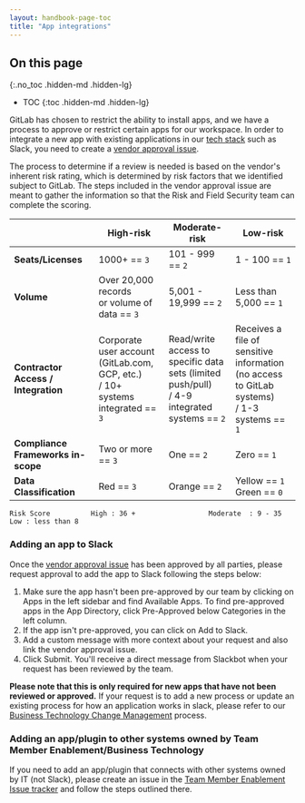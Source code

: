 ```yaml
---
layout: handbook-page-toc
title: "App integrations"
---
```


<link rel="stylesheet" type="text/css" href="/stylesheets/biztech.css" />

## On this page
{:.no_toc .hidden-md .hidden-lg}

- TOC
{:toc .hidden-md .hidden-lg}

GitLab has chosen to restrict the ability to install apps, and we have a process to approve or restrict certain apps for our workspace. In order to integrate a new app with existing applications in our [tech stack](https://gitlab.com/gitlab-com/www-gitlab-com/-/blob/master/data/tech_stack.yml) such as Slack, you need to create a [vendor approval issue](https://gitlab.com/gitlab-com/Finance-Division/procurement-team/procurement/-/issues/new?issuable_template=App_Integrations).

The process to determine if a review is needed is based on the vendor's inherent risk rating, which is determined by risk factors that we identified subject to GitLab. The steps included in the vendor approval issue are meant to gather the information so that the Risk and Field Security team can complete the scoring.

|  | High-risk | Moderate-risk | Low-risk  | 
| --- |  --- |  --- |  --- 
| **Seats/Licenses** | 1000+  == `3` | 101 - 999  == `2`| 1 - 100  == `1` 
| **Volume** | Over 20,000 records <br> or volume of data == `3` | 5,001 - 19,999  == `2`| Less than 5,000 == `1`
| **Contractor Access / Integration** | Corporate user account <br> (GitLab.com, GCP, etc.) <br>/ 10+ systems integrated == `3` | Read/write access to <br> specific data sets (limited push/pull) <br>/ 4-9 integrated systems == `2` | Receives a file of <br> sensitive information <br> (no access to GitLab systems) <br>/ 1-3 systems == `1`
| **Compliance Frameworks in-scope** | Two or more == `3`| One == `2` | Zero == `1`
| **Data Classification** | Red == `3`| Orange == `2` | Yellow == `1` <br> Green == `0`

    Risk Score          High : 36 +                  Moderate  : 9 - 35               Low : less than 8

### Adding an app to Slack

Once the [vendor approval issue](https://gitlab.com/gitlab-com/Finance-Division/procurement-team/procurement/-/issues/new?issuable_template=App_Integrations) has been approved by all parties, please request approval to add the app to Slack following the steps below:

1. Make sure the app hasn't been pre-approved by our team by clicking on Apps in the left sidebar and find Available Apps. To find pre-approved apps in the App Directory, click Pre-Approved below Categories in the left column.
1. If the app isn't pre-approved, you can click on Add to Slack.
1. Add a custom message with more context about your request and also link the vendor approval issue.
1. Click Submit. You'll receive a direct message from Slackbot when your request has been reviewed by the team.

**Please note that this is only required for new apps that have not been reviewed or approved.** If your request is to add a new  process or update an existing process for how an application works in slack, please refer to our [Business Technology Change Management](/handbook/business-technology/business-technology-change-management/) process.

### Adding an app/plugin to other systems owned by Team Member Enablement/Business Technology

If you need to add an app/plugin that connects with other systems owned by IT (not Slack), please create an issue in the [Team Member Enablement Issue tracker](https://gitlab.com/gitlab-com/business-technology/team-member-enablement/issue-tracker/-/issues/new?issuable_template=App_Integration) and follow the steps outlined there. 


